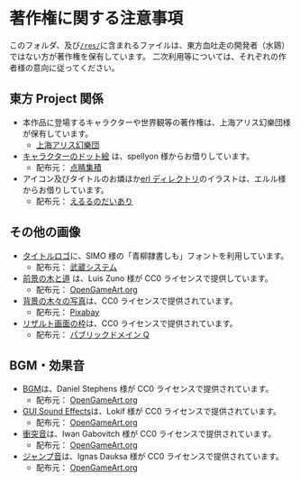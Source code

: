 # 著作権に関する注意事項

このフォルダ、及び[`/res/`](../../../res/)に含まれるファイルは、東方血吐走の開発者（水鶏）ではない方が著作権を保有しています。
二次利用等については、それぞれの作者様の意向に従ってください。

## 東方 Project 関係

- 本作品に登場するキャラクターや世界観等の著作権は、上海アリス幻樂団様が保有しています。
  - [上海アリス幻樂団](http://www16.big.or.jp/~zun/)
- [キャラクターのドット絵](./dispell) は、spellyon 様からお借りしています。
  - 配布元： [点睛集積](http://dispell.net/)
- アイコン及びタイトルのお燐ほか[erl ディレクトリ](./erl)のイラストは、エルル様からお借りしています。
  - 配布元： [えるるのだいあり](http://erl.hatenablog.jp)

## その他の画像

- [タイトルロゴ](./title-logo.png)に、SIMO 様の「青柳隷書しも」フォントを利用しています。
  - 配布元： [武蔵システム](https://opentype.jp/)
- [前景の木と道](./country-platform-tiles-example.png) は、Luis Zuno 様が CC0 ライセンスで提供しています。
  - 配布元： [OpenGameArt.org](https://opengameart.org/content/country-side-platform-tiles)
- [背景の木々の写真](./forest-931706_640.jpg)は、CC0 ライセンスで提供されています。
  - 配布元： [Pixabay](https://pixabay.com/ja/%E6%A3%AE%E6%9E%97-%E3%83%9F%E3%82%B9%E3%83%88-%E8%87%AA%E7%84%B6-%E6%9C%A8-%E7%A5%9E%E7%A7%98%E7%9A%84%E3%81%A7%E3%81%99-%E5%A4%A7%E6%B0%97-%E9%9C%A7-%E9%A2%A8%E6%99%AF-%E8%AC%8E-%E6%9E%97-931706/)
- [リザルト画面の枠](./result-frame.png)は、CC0 ライセンスで提供されています。
  - 配布元： [パブリックドメイン Q](https://publicdomainq.net/scroll-roll-0017909/)

## BGM・効果音

- [BGM](./adventuring_song.mp3)は、Daniel Stephens 様が CC0 ライセンスで提供されています。
  - 配布元： [OpenGameArt.org](https://opengameart.org/content/adventure-time)
- [GUI Sound Effects](./lokif-gui-se)は、Lokif 様が CC0 ライセンスで提供されています。
  - 配布元： [OpenGameArt.org](https://opengameart.org/content/gui-sound-effects)
- [衝突音](./qubodupPunch05.ogg)は、Iwan Gabovitch 様が CC0 ライセンスで提供されています。
  - 配布元： [OpenGameArt.org](https://opengameart.org/content/punch)
- [ジャンプ音](./jumppp22.mp3)は、Ignas Dauksa 様が CC0 ライセンスで提供されています。
  - 配布元： [OpenGameArt.org](https://opengameart.org/users/ignasd)
